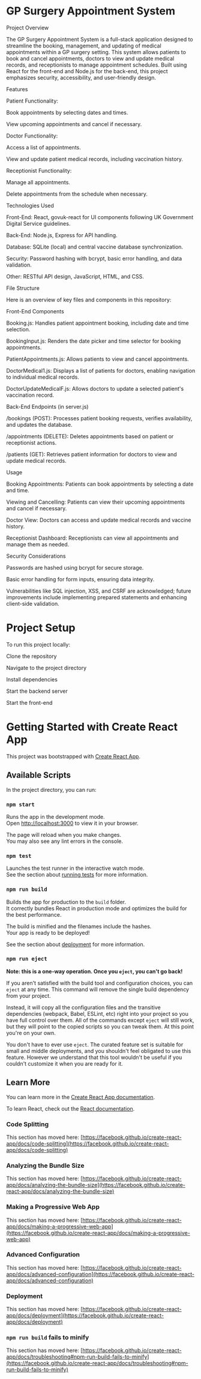 # GP Surgery Appointment System

Project Overview

The GP Surgery Appointment System is a full-stack application designed to streamline the booking, management, and updating of medical appointments within a GP surgery setting. This system allows patients to book and cancel appointments, doctors to view and update medical records, and receptionists to manage appointment schedules. Built using React for the front-end and Node.js for the back-end, this project emphasizes security, accessibility, and user-friendly design.

Features

Patient Functionality:

Book appointments by selecting dates and times.

View upcoming appointments and cancel if necessary.

Doctor Functionality:

Access a list of appointments.

View and update patient medical records, including vaccination history.

Receptionist Functionality:

Manage all appointments.

Delete appointments from the schedule when necessary.

Technologies Used

Front-End: React, govuk-react for UI components following UK Government Digital Service guidelines.

Back-End: Node.js, Express for API handling.

Database: SQLite (local) and central vaccine database synchronization.

Security: Password hashing with bcrypt, basic error handling, and data validation.

Other: RESTful API design, JavaScript, HTML, and CSS.

File Structure

Here is an overview of key files and components in this repository:

Front-End Components

Booking.js: Handles patient appointment booking, including date and time selection.

BookingInput.js: Renders the date picker and time selector for booking appointments.

PatientAppointments.js: Allows patients to view and cancel appointments.

DoctorMedical1.js: Displays a list of patients for doctors, enabling navigation to individual medical records.

DoctorUpdateMedicalF.js: Allows doctors to update a selected patient's vaccination record.

Back-End Endpoints (in server.js)

/bookings (POST): Processes patient booking requests, verifies availability, and updates the database.

/appointments (DELETE): Deletes appointments based on patient or receptionist actions.

/patients (GET): Retrieves patient information for doctors to view and update medical records.


Usage

Booking Appointments: Patients can book appointments by selecting a date and time.

Viewing and Cancelling: Patients can view their upcoming appointments and cancel if necessary.

Doctor View: Doctors can access and update medical records and vaccine history.

Receptionist Dashboard: Receptionists can view all appointments and manage them as needed.


Security Considerations

Passwords are hashed using bcrypt for secure storage.

Basic error handling for form inputs, ensuring data integrity.

Vulnerabilities like SQL injection, XSS, and CSRF are acknowledged; future improvements include implementing prepared statements and enhancing client-side validation.







# Project Setup
To run this project locally:

Clone the repository

Navigate to the project directory

Install dependencies

Start the backend server

Start the front-end





# Getting Started with Create React App

This project was bootstrapped with [Create React App](https://github.com/facebook/create-react-app).

## Available Scripts

In the project directory, you can run:

### `npm start`

Runs the app in the development mode.\
Open [http://localhost:3000](http://localhost:3000) to view it in your browser.

The page will reload when you make changes.\
You may also see any lint errors in the console.

### `npm test`

Launches the test runner in the interactive watch mode.\
See the section about [running tests](https://facebook.github.io/create-react-app/docs/running-tests) for more information.

### `npm run build`

Builds the app for production to the `build` folder.\
It correctly bundles React in production mode and optimizes the build for the best performance.

The build is minified and the filenames include the hashes.\
Your app is ready to be deployed!

See the section about [deployment](https://facebook.github.io/create-react-app/docs/deployment) for more information.

### `npm run eject`

**Note: this is a one-way operation. Once you `eject`, you can't go back!**

If you aren't satisfied with the build tool and configuration choices, you can `eject` at any time. This command will remove the single build dependency from your project.

Instead, it will copy all the configuration files and the transitive dependencies (webpack, Babel, ESLint, etc) right into your project so you have full control over them. All of the commands except `eject` will still work, but they will point to the copied scripts so you can tweak them. At this point you're on your own.

You don't have to ever use `eject`. The curated feature set is suitable for small and middle deployments, and you shouldn't feel obligated to use this feature. However we understand that this tool wouldn't be useful if you couldn't customize it when you are ready for it.

## Learn More

You can learn more in the [Create React App documentation](https://facebook.github.io/create-react-app/docs/getting-started).

To learn React, check out the [React documentation](https://reactjs.org/).

### Code Splitting

This section has moved here: [https://facebook.github.io/create-react-app/docs/code-splitting](https://facebook.github.io/create-react-app/docs/code-splitting)

### Analyzing the Bundle Size

This section has moved here: [https://facebook.github.io/create-react-app/docs/analyzing-the-bundle-size](https://facebook.github.io/create-react-app/docs/analyzing-the-bundle-size)

### Making a Progressive Web App

This section has moved here: [https://facebook.github.io/create-react-app/docs/making-a-progressive-web-app](https://facebook.github.io/create-react-app/docs/making-a-progressive-web-app)

### Advanced Configuration

This section has moved here: [https://facebook.github.io/create-react-app/docs/advanced-configuration](https://facebook.github.io/create-react-app/docs/advanced-configuration)

### Deployment

This section has moved here: [https://facebook.github.io/create-react-app/docs/deployment](https://facebook.github.io/create-react-app/docs/deployment)

### `npm run build` fails to minify

This section has moved here: [https://facebook.github.io/create-react-app/docs/troubleshooting#npm-run-build-fails-to-minify](https://facebook.github.io/create-react-app/docs/troubleshooting#npm-run-build-fails-to-minify)
